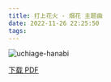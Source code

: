 ```yaml
---
title: 打上花火 - 烟花 主题曲
date: 2022-11-26 22:25:50
tags:
---
```


![uchiage-hanabi](https://cdn.jsdelivr.net/gh/AnotiaWang/animenz@source/img/uchiage-hanabi.png)

[下载 PDF](https://cdn.jsdelivr.net/gh/AnotiaWang/animenz@source/sheets/uchiage-hanabi.pdf)
